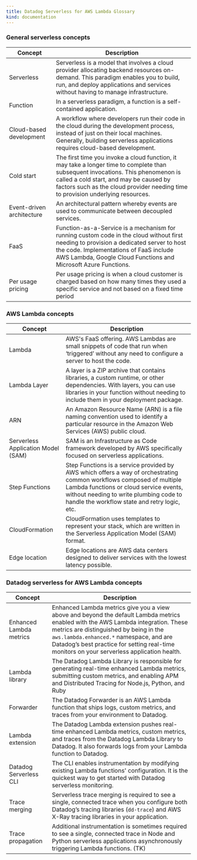 ```yaml
---
title: Datadog Serverless for AWS Lambda Glossary
kind: documentation
---
```


### General serverless concepts

| Concept                         | Description                                                                                                                                                                                                          |
|---------------------------------|----------------------------------------------------------------------------------------------------------------------------------------------------------------------------------------------------------------------|
| Serverless          | Serverless is a model that involves a cloud provider allocating backend resources on-demand. This paradigm enables you to build, run, and deploy applications and services without having to manage infrastructure.                              |
| Function          | In a serverless paradigm, a function is a self-contained application.                                 |
| Cloud-based development          | A workflow where developers run their code in the cloud during the development process, instead of just on their local machines. Generally, building serverless applications requires cloud-based development.                                |
| Cold start          | The first time you invoke a cloud function, it may take a longer time to complete than subsequent invocations. This phenomenon is called a cold start, and may be caused by factors such as the cloud provider needing time to provision underlying resources.                                 |
| Event-driven architecture          | An architectural pattern whereby events are used to communicate between decoupled services.                                 |
| FaaS          | Function-as-a-Service is a mechanism for running custom code in the cloud without first needing to provision a dedicated server to host the code. Implementations of FaaS include AWS Lambda, Google Cloud Functions and Microsoft Azure Functions.                                |
| Per usage pricing         | Per usage pricing is when a cloud customer is charged based on how many times they used a specific service and not based on a fixed time period                              |

### AWS Lambda concepts

| Concept                         | Description                                                                                                                                                                                                          |
|---------------------------------|----------------------------------------------------------------------------------------------------------------------------------------------------------------------------------------------------------------------|
| Lambda          | AWS's FaaS offering. AWS Lambdas are small snippets of code that run when ‘triggered’ without any need to configure a server to host the code.                        |
| Lambda Layer | A layer is a ZIP archive that contains libraries, a custom runtime, or other dependencies. With layers, you can use libraries in your function without needing to include them in your deployment package.|
| ARN         | An Amazon Resource Name (ARN) is a file naming convention used to identify a particular resource in the Amazon Web Services (AWS) public cloud.                                 |
| Serverless Application Model (SAM)          | SAM is an Infrastructure as Code framework developed by AWS specifically focused on serverless applications.                                |
| Step Functions          | Step Functions is a service provided by AWS which offers a way of orchestrating common workflows composed of multiple Lambda functions or cloud service events, without needing to write plumbing code to handle the workflow state and retry logic, etc.                     |
| CloudFormation          | CloudFormation uses templates to represent your stack, which are written in the Serverless Application Model (SAM) format.                              |
| Edge location         | Edge locations are AWS data centers designed to deliver services with the lowest latency possible.                       |

### Datadog serverless for AWS Lambda concepts

| Concept                         | Description                                                                                                                                                                                                          |
|---------------------------------|----------------------------------------------------------------------------------------------------------------------------------------------------------------------------------------------------------------------|
| Enhanced Lambda metrics | Enhanced Lambda metrics give you a view above and beyond the default Lambda metrics enabled with the AWS Lambda integration. These metrics are distinguished by being in the `aws.lambda.enhanced.*` namespace, and are Datadog’s best practice for setting real-time monitors on your serverless application health.|
| Lambda library       | The Datadog Lambda Library is responsible for generating real-time enhanced Lambda metrics, submitting custom metrics, and enabling APM and Distributed Tracing for Node.js, Python, and Ruby                          |
| Forwarder          | The Datadog Forwarder is an AWS Lambda function that ships logs, custom metrics, and traces from your environment to Datadog.                                |
| Lambda extension          | The Datadog Lambda extension pushes real-time enhanced Lambda metrics, custom metrics, and traces from the Datadog Lambda Library to Datadog. It also forwards logs from your Lambda function to Datadog.                              |
| Datadog Serverless CLI         | The CLI enables instrumentation by modifying existing Lambda functions' configuration. It is the quickest way to get started with Datadog serverless monitoring.                             |
| Trace merging        | Serverless trace merging is required to see a single, connected trace when you configure both Datadog’s tracing libraries (`dd-trace`) and AWS X-Ray tracing libraries in your application.                         |
| Trace propagation        | Additional instrumentation is sometimes required to see a single, connected trace in Node and Python serverless applications asynchronously triggering Lambda functions. (TK)                           |

